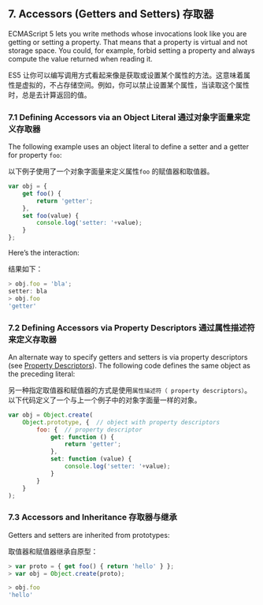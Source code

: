 ## 7. Accessors (Getters and Setters) 存取器

ECMAScript 5 lets you write methods whose invocations look like you are getting or setting a property. That means that a property is virtual and not storage space. You could, for example, forbid setting a property and always compute the value returned when reading it.

ES5 让你可以编写调用方式看起来像是获取或设置某个属性的方法。这意味着属性是虚拟的，不占存储空间。例如，你可以禁止设置某个属性，当读取这个属性时，总是去计算返回的值。

### 7.1 Defining Accessors via an Object Literal 通过对象字面量来定义存取器

The following example uses an object literal to define a setter and a getter for property `foo`:

以下例子使用了一个对象字面量来定义属性`foo` 的赋值器和取值器。

```javascript
var obj = {
    get foo() {
        return 'getter';
    },
    set foo(value) {
        console.log('setter: '+value);
    }
};
```

Here’s the interaction:

结果如下：

```javascript
> obj.foo = 'bla';
setter: bla
> obj.foo
'getter'
```

### 7.2 Defining Accessors via Property Descriptors 通过属性描述符来定义存取器

An alternate way to specify getters and setters is via property descriptors (see [Property Descriptors](http://speakingjs.com/es5/ch17.html#property_descriptors)). The following code defines the same object as the preceding literal:

另一种指定取值器和赋值器的方式是使用`属性描述符（ property descriptors）`。以下代码定义了一个与上一个例子中的对象字面量一样的对象。

```javascript
var obj = Object.create(
    Object.prototype, {  // object with property descriptors
        foo: {  // property descriptor
            get: function () {
                return 'getter';
            },
            set: function (value) {
                console.log('setter: '+value);
            }
        }
    }
);
```

### 7.3 Accessors and Inheritance 存取器与继承

Getters and setters are inherited from prototypes:

取值器和赋值器继承自原型：

```javascript
> var proto = { get foo() { return 'hello' } };
> var obj = Object.create(proto);

> obj.foo
'hello'
```

